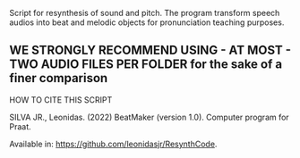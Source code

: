 Script for resynthesis of sound and pitch. The program transform speech audios into beat 
and melodic objects for pronunciation teaching purposes.
## WE STRONGLY RECOMMEND USING - AT MOST - TWO AUDIO FILES PER FOLDER for the sake of a finer comparison

HOW TO CITE THIS SCRIPT

SILVA JR., Leonidas. (2022) BeatMaker (version 1.0). Computer program for Praat.

Available in: <https://github.com/leonidasjr/ResynthCode>.

